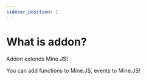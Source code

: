 ```yaml
---
sidebar_position: 1
---
```


# What is addon?

Addon extends Mine.JS!

You can add functions to Mine.JS, events to Mine.JS!